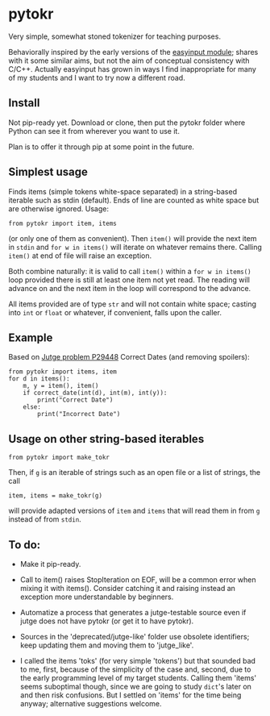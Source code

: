 # pytokr

Very simple, somewhat stoned tokenizer for teaching purposes.

Behaviorally inspired by the early versions of the 
[easyinput module](https://github.com/jutge-org/easyinput); 
shares with it some similar aims, but not the aim of 
conceptual consistency with C/C++. Actually easyinput 
has grown in ways I find inappropriate for many of my 
students and I want to try now a different road.

## Install

Not pip-ready yet. Download or clone, then put the pytokr
folder where Python can see it from wherever you want to use it.

Plan is to offer it through pip at some point in the future.

## Simplest usage

Finds items (simple tokens white-space separated) in a 
string-based iterable such as stdin (default). Ends of 
line are counted as white space but are otherwise ignored. Usage:

`from pytokr import item, items`

(or only one of them as convenient). Then `item()` will provide
the next item in `stdin` and `for w in items()` will iterate on
whatever remains there. Calling `item()` at end of file will
raise an exception.

Both combine naturally: it is valid to call `item()` within 
a `for w in items()` loop provided there is still at least 
one item not yet read. The reading will advance on and the 
next item in the loop will correspond to the advance.

All items provided are of type `str` and will not contain 
white space; casting into `int` or `float` or whatever, if
convenient, falls upon the caller.

## Example

Based on [Jutge problem P29448](https://jutge.org/problems/P29448_en)
Correct Dates (and removing spoilers):

    from pytokr import items, item
    for d in items():
        m, y = item(), item()
        if correct_date(int(d), int(m), int(y)):
            print("Correct Date")
        else:
            print("Incorrect Date")

## Usage on other string-based iterables

`from pytokr import make_tokr`

Then, if `g` is an iterable of strings such as an open
file or a list of strings, the call

`item, items = make_tokr(g)`

will provide adapted versions of `item` and `items` that
will read them in from `g` instead of from `stdin`.

## To do: 

- Make it pip-ready.

- Call to item() raises StopIteration on EOF, will be
a common error when mixing it with items(). Consider
catching it and raising instead an exception more 
understandable by beginners.

- Automatize a process that generates a jutge-testable 
source even if jutge does not have pytokr (or get it to
have pytokr).

- Sources in the 'deprecated/jutge-like' folder use 
obsolete identifiers; keep updating them and moving
them to 'jutge_like'.

- I called the items 'toks' (for very simple 'tokens') 
but that sounded bad to me, first, because of the 
simplicity of the case and, second, due to the early 
programming level of my target students. Calling them 
'items' seems suboptimal though, since we are going 
to study `dict`'s later on and then risk confusions. 
But I settled on 'items' for the time being anyway;
alternative suggestions welcome.
